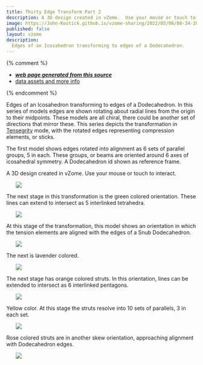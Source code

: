 ```yaml
---
title: Thirty Edge Transform Part 2
description: A 3D design created in vZome.  Use your mouse or touch to interact.
image: https://John-Kostick.github.io/vzome-sharing/2022/05/06/08-34-28-Red-6/Red-6.png
published: false
layout: vzome
description:
  Edges of an Icosahedron transforming to edges of a Dodecahedron. 
---
```


{% comment %}
 - [***web page generated from this source***](<https://John-Kostick.github.io/vzome-sharing/2022/05/06/Red-6-08-34-28.html>)
 - [data assets and more info](<https://github.com/John-Kostick/vzome-sharing/tree/main/2022/05/06/08-34-28-Red-6/>)
 
{% endcomment %}

  Edges of an Icosahedron transforming to edges of a Dodecahedron. In this series of models edges are shown rotating about radial lines from the origin to their midpoints. These models are all chiral, there could be another set of directions that mirror these.  This series depicts the transformation in [Tensegrity](https://en.wikipedia.org/wiki/Tensegrity) mode, with the rotated edges representing compression elements, or sticks. 
  
The first model shows edges rotated into alignment as 6 sets of parallel groups, 5 in each.  These groups, or beams are oriented around 6 axes of icosahedral symmetry. A Dodecahedron id shown as reference frame.
  

A 3D design created in vZome.  Use your mouse or touch to interact.

<vzome-viewer style="width: 87%; height: 60vh; margin: 5%"
       src="https://John-Kostick.github.io/vzome-sharing/2022/05/06/08-34-28-Red-6/Red-6.vZome" >
  <img src="https://John-Kostick.github.io/vzome-sharing/2022/05/06/08-34-28-Red-6/Red-6.png" />
</vzome-viewer>

The next stage in this transformation is the green colored orientation.  These lines can extend to intersect as 5 interlinked tetrahedra.  

<vzome-viewer style="width: 87%; height: 60vh; margin: 5%"
      src="https://John-Kostick.github.io/vzome-sharing/2022/05/06/08-37-11-Green-6/Green-6.vZome" >
 <img src="https://John-Kostick.github.io/vzome-sharing/2022/05/06/08-37-11-Green-6/Green-6.png" />
</vzome-viewer>

At this stage of the transformation, this model shows an orientation in which the tension elements are aligned with the edges of a Snub Dodecahedron.  

<vzome-viewer style="width: 87%; height: 60vh; margin: 5%"
      src="https://John-Kostick.github.io/vzome-sharing/2022/05/06/08-35-49-Snub-dodeca-as-tensegrity/Snub-dodeca-as-tensegrity.vZome" >
 <img src="https://John-Kostick.github.io/vzome-sharing/2022/05/06/08-35-49-Snub-dodeca-as-tensegrity/Snub-dodeca-as-tensegrity.png" />
</vzome-viewer>

The next is lavender colored.  

<vzome-viewer style="width: 87%; height: 60vh; margin: 5%"
      src="https://John-Kostick.github.io/vzome-sharing/2022/05/06/08-35-13-Lavender-7/Lavender-7.vZome" >
 <img src="https://John-Kostick.github.io/vzome-sharing/2022/05/06/08-35-13-Lavender-7/Lavender-7.png" />
</vzome-viewer>

The next stage has orange colored struts.  In this orientation, lines can be extended to intersect as 6 interlinked pentagons.

<vzome-viewer style="width: 87%; height: 60vh; margin: 5%"
      src="https://John-Kostick.github.io/vzome-sharing/2022/05/06/08-41-50-Orange-8/Orange-8.vZome" >
 <img src="https://John-Kostick.github.io/vzome-sharing/2022/05/06/08-41-50-Orange-8/Orange-8.png" />
</vzome-viewer>

Yellow color.  At this stage the struts resolve into 10 sets of parallels, 3 in each set.

<vzome-viewer style="width: 87%; height: 60vh; margin: 5%"
      src="https://John-Kostick.github.io/vzome-sharing/2022/05/06/08-51-54-Yellow-9/Yellow-9.vZome" >
 <img src="https://John-Kostick.github.io/vzome-sharing/2022/05/06/08-51-54-Yellow-9/Yellow-9.png" />
</vzome-viewer>

Rose colored struts are in another skew orientation, approaching alignment with Dodecahedron edges.  

<vzome-viewer style="width: 87%; height: 60vh; margin: 5%"
      src="https://John-Kostick.github.io/vzome-sharing/2022/05/06/08-54-53-Rose-10/Rose-10.vZome" >
 <img src="https://John-Kostick.github.io/vzome-sharing/2022/05/06/08-54-53-Rose-10/Rose-10.png" />
</vzome-viewer>



